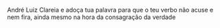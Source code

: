 André Luiz
Clareia e adoça tua palavra para que o teu verbo não acuse e nem fira, ainda mesmo na hora da consagração da verdade
